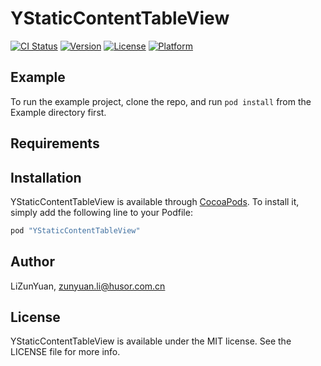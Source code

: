 # YStaticContentTableView

[![CI Status](http://img.shields.io/travis/LiZunYuan/YStaticContentTableView.svg?style=flat)](https://travis-ci.org/LiZunYuan/YStaticContentTableView)
[![Version](https://img.shields.io/cocoapods/v/YStaticContentTableView.svg?style=flat)](http://cocoapods.org/pods/YStaticContentTableView)
[![License](https://img.shields.io/cocoapods/l/YStaticContentTableView.svg?style=flat)](http://cocoapods.org/pods/YStaticContentTableView)
[![Platform](https://img.shields.io/cocoapods/p/YStaticContentTableView.svg?style=flat)](http://cocoapods.org/pods/YStaticContentTableView)

## Example

To run the example project, clone the repo, and run `pod install` from the Example directory first.

## Requirements

## Installation

YStaticContentTableView is available through [CocoaPods](http://cocoapods.org). To install
it, simply add the following line to your Podfile:

```ruby
pod "YStaticContentTableView"
```

## Author

LiZunYuan, zunyuan.li@husor.com.cn

## License

YStaticContentTableView is available under the MIT license. See the LICENSE file for more info.
